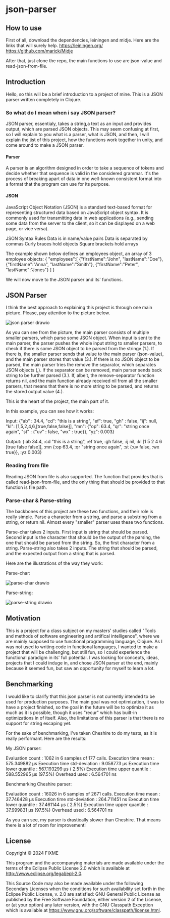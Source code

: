# json-parser

## How to use

First of all, download the dependencies, leiningen and midje.
Here are the links that will surely help.
https://leiningen.org/
https://github.com/marick/Midje

After that, just clone the repo, the main functions to use are json-value and read-json-from-file. 

## Introduction

Hello, so this will be a brief introduction to a project of mine. This is a JSON parser written completely in Clojure. 

### So what do I mean when i say JSON parser?
JSON parser, essentialy, takes a string,a text as an input and provides output, which are parsed JSON objects. 
This may seem confusing at first, so I will explain to you what is a parser, what is JSON, and then, I will explain the jist of this project, how the functions work together in unity, and come around to make a JSON parser.
#### Parser
A parser is an algorithm designed in order to take a sequence of tokens and decide whether that sequence is valid in the considered grammar. 
It's the process of breaking apart of data in one well-known consistent format into a format that the program can use for its purpose.
#### JSON
JavaScript Object Notation (JSON) is a standard text-based format for representing structured data based on JavaScript object syntax. It is commonly used for transmitting data in web applications (e.g., sending some data from the server to the client, so it can be displayed on a web page, or vice versa).

JSON Syntax Rules
Data is in name/value pairs
Data is separated by commas
Curly braces hold objects
Square brackets hold arrays

The example shown below defines an employees object, an array of 3 employee objects:
{
"employees":[
    {"firstName":"John", "lastName":"Doe"},
    {"firstName":"Anna", "lastName":"Smith"},
    {"firstName":"Peter", "lastName":"Jones"}
]
}

We will now move to the JSON parser and its' functions.

## JSON Parser

I think the best approach to explaining this project is through one main picture. Please, pay attention to the picture below.

![json parser drawio](https://github.com/user-attachments/assets/b0faace9-cce8-4e0f-8d35-539bf6fe836d)

As you can see from the picture, the main parser consists of multiple smaller parsers, which parse some JSON object.
When input is sent to the main parser, the parser pushes the whole input string to smaller parsers, to check if there is some JSON object to be parsed from the stringv (1.). If there is, the smaller parser sends that value to the main parser (json-value), and the main parser stores that value (3.). If there is no JSON object to be parsed, the main parser tries the remove the separator, which separates JSON objects (,). If the separator can be removed, main parser sends back string to be further parsed (3.). If, albeit, the remove-separator function returns nil, and the main function already received nil from all the smaller parsers, that means that there is no more string to be parsed, and returns the stored output value (4.).

This is the heart of the project, the main part of it.

In this example, you can see how it works:

Input:
{"ab" : 34.4, "cd": "this is a string", "ef": true, "gh"  : false,
"ij": null, "kl": [1,5,2,4,6,[true,false,false]],
"mn": {"op": 63.4, "qr": "string once again", "st" :
{"uv" : false, "wx" : true}}, "yz": 0.003}

Output:
{:ab 34.4, :cd "this is a string", :ef true, :gh false, :ij nil, :kl [1 5 2 4 6 [true false false]], :mn {:op 63.4, :qr "string once again", :st {:uv false, :wx true}}, :yz 0.003}

### Reading from file

Reading JSON from file is also supported. The function that provides that is called read-json-from-file, and the only thing that should be provided to that function is file path.

### Parse-char & Parse-string

The backbones of this project are these two functions, and their role is really simple. Parse a character from a string, and parse a substring from a string, or return nil.
Almost every "smaller" parser uses these two functions.

Parse-char takes 2 inputs. First input is string that should be parsed. Second input is the character that should be the output of the parsing, the one that should be parsed from the string. So, the first character from a string.
Parse-string also takes 2 inputs. The string that should be parsed, and the expected output from a string that is parsed.

Here are the illustrations of the way they work:

Parse-char:

![parse-char drawio](https://github.com/user-attachments/assets/d395c436-afd3-48a3-bfed-b45beea3387b)

Parse-string:

![parse-string drawio](https://github.com/user-attachments/assets/f9aad61f-354d-4f6f-b4d7-555a4f396d79)

## Motivation

This is a project for a class subject on my masters' studies called "Tools and methods of software engineering and artifical intelligence", where we are mainly supposed to use functional programming language, Clojure. As I was not used to writing code in functional languages, I wanted to make a project that will be challenging, but still fun, so I could experience the functional paradigm in its' full potential. I was looking for concepts, ideas, projects that I could induge in, and chose JSON parser at the end, mainly because it seemed fun, but saw an opportunity for myself to learn a lot.

## Benchmarking

I would like to clarify that this json parser is not currently intended to be used for production purposes. The main goal was not optimization, it was to have a project finished, so the goal in the future will be to optimize it as much as it is possible, though it uses "recur" which has built-in optimizations in of itself. Also, the limitations of this parser is that there is no support for string escaping yet.

For the sake of benchmarking, I've taken Cheshire to do my tests, as it is really performant. Here are the results:

My JSON parser:

Evaluation count : 1062 in 6 samples of 177 calls.
             Execution time mean : 575.349882 µs
    Execution time std-deviation : 9.058773 µs
   Execution time lower quantile : 567.193299 µs ( 2.5%)
   Execution time upper quantile : 588.552965 µs (97.5%)
                   Overhead used : 6.564701 ns
                   
Benchmarking Cheshire parser:

Evaluation count : 16026 in 6 samples of 2671 calls.
             Execution time mean : 37.746428 µs
    Execution time std-deviation : 264.711451 ns
   Execution time lower quantile : 37.461144 µs ( 2.5%)
   Execution time upper quantile : 37.999831 µs (97.5%)
                   Overhead used : 6.564701 ns
                   
As you can see, my parser is drastically slower than Cheshire. That means there is a lot of room for improvement!
## License

Copyright © 2024 FIXME

This program and the accompanying materials are made available under the
terms of the Eclipse Public License 2.0 which is available at
http://www.eclipse.org/legal/epl-2.0.

This Source Code may also be made available under the following Secondary
Licenses when the conditions for such availability set forth in the Eclipse
Public License, v. 2.0 are satisfied: GNU General Public License as published by
the Free Software Foundation, either version 2 of the License, or (at your
option) any later version, with the GNU Classpath Exception which is available
at https://www.gnu.org/software/classpath/license.html.

